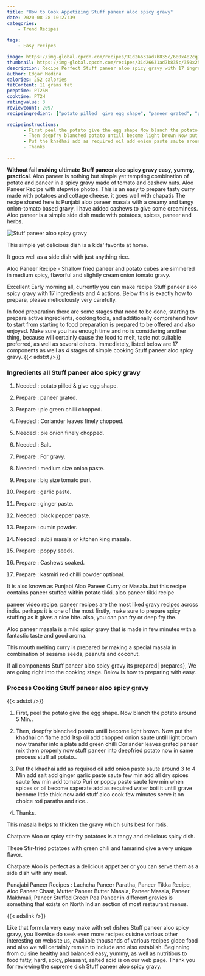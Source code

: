 ```yaml
---
title: "How to Cook Appetizing Stuff paneer aloo spicy gravy"
date: 2020-08-28 10:27:39
categories:
    - Trend Recipes
    
tags:
    - Easy recipes

image: https://img-global.cpcdn.com/recipes/31d26631ad7b835c/680x482cq70/stuff-paneer-aloo-spicy-gravy-recipe-main-photo.jpg
thumbnail: https://img-global.cpcdn.com/recipes/31d26631ad7b835c/350x250cq70/stuff-paneer-aloo-spicy-gravy-recipe-main-photo.jpg
description: Recipe Perfect Stuff paneer aloo spicy gravy with 17 ingredients and 4 stages of easy cooking.
author: Edgar Medina
calories: 252 calories
fatContent: 11 grams fat
preptime: PT25M
cooktime: PT2H
ratingvalue: 3
reviewcount: 2097
recipeingredient: ["potato pilled  give egg shape", "paneer grated", "pie green chilli chopped", "Coriander leaves finely chopped", "pie onion finely chopped", "Salt", "For gravy", "medium size onion paste", "big size tomato puri", "garlic paste", "ginger paste", "black pepper paste", "cumin powder", "subji masala or kitchen king masala", "poppy seeds", "Cashews soaked", "kasmiri red chilli powder optional"]

recipeinstructions: 
      - First peel the potato give the egg shape Now blanch the potato around 5 Min 
      - Then deepfry blanched potato untill become light brown Now put the khadhai on flame add 1tsp oil add chopped onion saute untill light brown now transfer into a plate add green chilli Coriander leaves grated paneer mix them properly now stuff paneer into deepfried potato now in same process stuff all potato 
      - Put the khadhai add as required oil add onion paste saute around 3 to 4 Min add salt add ginger garlic paste saute few min add all dry spices saute few min add tomato Puri or poppy paste saute few min when spices or oil become saperate add as required water boil it untill grave become little thick now add stuff aloo cook few minutes serve it on choice roti paratha and rice 
      - Thanks

---
```




**Without fail making ultimate Stuff paneer aloo spicy gravy easy, yummy, practical**. Aloo paneer is nothing but simple yet tempting combination of potato and paneer in a spicy gravy made of tomato and cashew nuts. Aloo Paneer Recipe with stepwise photos. This is an easy to prepare tasty curry made with potatoes and cottage cheese. it goes well with chapatis The recipe shared here is Punjabi aloo paneer masala with a creamy and tangy onion-tomato based gravy. I have added cashews to give some creaminess. Aloo paneer is a simple side dish made with potatoes, spices, paneer and herbs.


![Stuff paneer aloo spicy gravy](https://img-global.cpcdn.com/recipes/31d26631ad7b835c/680x482cq70/stuff-paneer-aloo-spicy-gravy-recipe-main-photo.jpg "Stuff paneer aloo spicy gravy")



This simple yet delicious dish is a kids&#39; favorite at home.

It goes well as a side dish with just anything rice.

Aloo Paneer Recipe - Shallow fried paneer and potato cubes are simmered in medium spicy, flavorful and slightly cream onion tomato gravy.


Excellent Early morning all, currently you can make recipe Stuff paneer aloo spicy gravy with 17 ingredients and 4 actions. Below this is exactly how to prepare, please meticulously very carefully.

In food preparation there are some stages that need to be done, starting to prepare active ingredients, cooking tools, and additionally comprehend how to start from starting to food preparation is prepared to be offered and also enjoyed. Make sure you has enough time and no is considering another thing, because will certainly cause the food to melt, taste not suitable preferred, as well as several others. Immediately, listed below are 17 components as well as 4 stages of simple cooking Stuff paneer aloo spicy gravy.
{{< adstxt />}}

### Ingredients all Stuff paneer aloo spicy gravy


1. Needed  : potato pilled &amp; give egg shape.

1. Prepare  : paneer grated.

1. Prepare  : pie green chilli chopped.

1. Needed  : Coriander leaves finely chopped.

1. Needed  : pie onion finely chopped.

1. Needed  : Salt.

1. Prepare  : For gravy.

1. Needed  : medium size onion paste.

1. Prepare  : big size tomato puri.

1. Prepare  : garlic paste.

1. Prepare  : ginger paste.

1. Needed  : black pepper paste.

1. Prepare  : cumin powder.

1. Needed  : subji masala or kitchen king masala.

1. Prepare  : poppy seeds.

1. Prepare  : Cashews soaked.

1. Prepare  : kasmiri red chilli powder optional.


It is also known as Punjabi Aloo Paneer Curry or Masala..but this recipe contains paneer stuffed within potato tikki. aloo paneer tikki recipe

paneer video recipe. paneer recipes are the most liked gravy recipes across india. perhaps it is one of the most firstly, make sure to prepare spicy stuffing as it gives a nice bite. also, you can pan fry or deep fry the.

Aloo paneer masala is a mild spicy gravy that is made in few minutes with a fantastic taste and good aroma.

This mouth melting curry is prepared by making a special masala in combination of sesame seeds, peanuts and coconut.


If all components Stuff paneer aloo spicy gravy its prepared| prepares}, We are going right into the cooking stage. Below is how to preparing with easy.

### Process Cooking Stuff paneer aloo spicy gravy

{{< adstxt />}}


1. First, peel the potato give the egg shape. Now blanch the potato around 5 Min..



1. Then, deepfry blanched potato untill become light brown. Now put the khadhai on flame add 1tsp oil add chopped onion saute untill light brown now transfer into a plate add green chilli Coriander leaves grated paneer mix them properly now stuff paneer into deepfried potato now in same process stuff all potato..



1. Put the khadhai add as required oil add onion paste saute around 3 to 4 Min add salt add ginger garlic paste saute few min add all dry spices saute few min add tomato Puri or poppy paste saute few min when spices or oil become saperate add as required water boil it untill grave become little thick now add stuff aloo cook few minutes serve it on choice roti paratha and rice..



1. Thanks.




This masala helps to thicken the gravy which suits best for rotis.

Chatpate Aloo or spicy stir-fry potatoes is a tangy and delicious spicy dish.

These Stir-fried potatoes with green chili and tamarind give a very unique flavor.

Chatpate Aloo is perfect as a delicious appetizer or you can serve them as a side dish with any meal.

Punajabi Paneer Recipes : Lachcha Paneer Paratha, Paneer Tikka Recipe, Aloo Paneer Chaat, Mutter Paneer Butter Masala, Paneer Masala, Paneer Makhmali, Paneer Stuffed Green Pea Paneer in different gravies is something that exists on North Indian section of most restaurant menus.


{{< adslink />}}

Like that formula very easy make with set dishes Stuff paneer aloo spicy gravy, you likewise do seek even more recipes cuisine various other interesting on website us, available thousands of various recipes globe food and also we will certainly remain to include and also establish. Beginning from cuisine healthy and balanced easy, yummy, as well as nutritious to food fatty, hard, spicy, pleasant, salted acid is on our web page. Thank you for reviewing the supreme dish Stuff paneer aloo spicy gravy.
